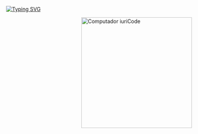 [![Typing SVG](https://readme-typing-svg.herokuapp.com?font=Fira+Code&size=45&pause=1000&color=B122F7&center=true&vCenter=true&random=false&width=989&height=253&lines=Welcome+to+My+GitHub+Page;My+name+is+Rafaela+Vaz;i+'m+a+UX%2FUI+Engineer+Student+;at+BIT+Beam+Institute+of+Technology+)](https://git.io/typing-svg)

<img src="https://raw.githubusercontent.com/MicaelliMedeiros/micaellimedeiros/master/image/computer-illustration.png" min-width="400px" max-width="300px" width="300px" align="right" alt="Computador iuriCode">


